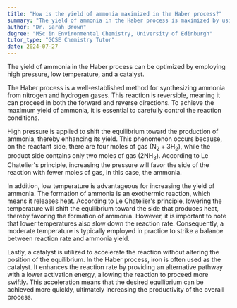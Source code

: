 ```yaml
---
title: "How is the yield of ammonia maximized in the Haber process?"
summary: "The yield of ammonia in the Haber process is maximized by using high pressure, low temperature, and a catalyst."
author: "Dr. Sarah Brown"
degree: "MSc in Environmental Chemistry, University of Edinburgh"
tutor_type: "GCSE Chemistry Tutor"
date: 2024-07-27
---
```


The yield of ammonia in the Haber process can be optimized by employing high pressure, low temperature, and a catalyst.

The Haber process is a well-established method for synthesizing ammonia from nitrogen and hydrogen gases. This reaction is reversible, meaning it can proceed in both the forward and reverse directions. To achieve the maximum yield of ammonia, it is essential to carefully control the reaction conditions.

High pressure is applied to shift the equilibrium toward the production of ammonia, thereby enhancing its yield. This phenomenon occurs because, on the reactant side, there are four moles of gas ($\text{N}_2 + 3\text{H}_2$), while the product side contains only two moles of gas ($2\text{NH}_3$). According to Le Chatelier's principle, increasing the pressure will favor the side of the reaction with fewer moles of gas, in this case, the ammonia.

In addition, low temperature is advantageous for increasing the yield of ammonia. The formation of ammonia is an exothermic reaction, which means it releases heat. According to Le Chatelier's principle, lowering the temperature will shift the equilibrium toward the side that produces heat, thereby favoring the formation of ammonia. However, it is important to note that lower temperatures also slow down the reaction rate. Consequently, a moderate temperature is typically employed in practice to strike a balance between reaction rate and ammonia yield.

Lastly, a catalyst is utilized to accelerate the reaction without altering the position of the equilibrium. In the Haber process, iron is often used as the catalyst. It enhances the reaction rate by providing an alternative pathway with a lower activation energy, allowing the reaction to proceed more swiftly. This acceleration means that the desired equilibrium can be achieved more quickly, ultimately increasing the productivity of the overall process.
    